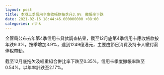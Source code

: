 ```yaml
---
layout: post
title: 本港上季信用卡應收帳款按季升3.9%　撇帳率下跌
date: 2021-02-16 18:44:46.000000000 +08:00
categories: rthk
---
```


金管局公布去年第4季信用卡貸款調查結果，截至12月底第4季信用卡應收帳款按年跌9.3%，按季增加3.9%，達到1249億港元，主要由節日消費及持卡人繳付薪俸稅帶動。

截至12月底拖欠及經重組合併比率下跌至0.35%，信用卡季度撇帳率跌至0.54%，以年率計跌至2.17%。
